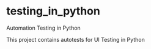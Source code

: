 # testing_in_python
Automation Testing in Python

This project contains autotests for UI Testing in Python